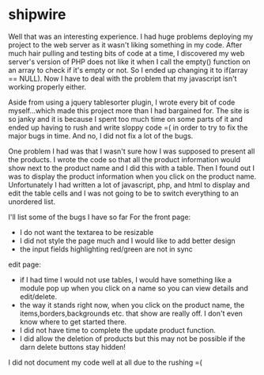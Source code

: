 shipwire
========
Well that was an interesting experience. I had huge problems deploying my project to the web server as it wasn't liking something in my code. After much hair pulling and testing bits of code at a time, I discovered my web server's version of PHP does not like it when I call the empty() function on an array to check if it's empty or not. So I ended up changing it to if(array == NULL). Now I have to deal with the problem that my javascript isn't working properly either. 

Aside from using a jquery tablesorter plugin, I wrote every bit of code myself...which made this project more than I had bargained for. The site is so janky and it is because I spent too much time on some parts of it and ended up having to rush and write sloppy code =( in order to try to fix the major bugs in time. And no, I did not fix a lot of the bugs. 

One problem I had was that I wasn't sure how I was supposed to present all the products. I wrote the code so that all the product information would show next to the product name and I did this with a table. Then I found out I was to display the product information when you click on the product name. Unfortunately I had written a lot of javascript, php, and html to display and edit the table cells and I was not going to be to switch everything to an unordered list. 

I'll list some of the bugs I have so far
For the front page:
- I do not want the textarea to be resizable
- I did not style the page much and I would like to add better design 
- the input fields highlighting red/green are not in sync

edit page:
- if I had time I would not use tables, I would have something like a module pop up when you click on a name so you can view details and edit/delete.
- the way it stands right now, when you click on the product name, the items,borders,backgrounds etc. that show are really off. I don't even know where to get started there.
- I did not have time to complete the update product function.
- I did allow the deletion of products but this may not be possible if the darn delete buttons stay hidden!

I did not document my code well at all due to the rushing =(
